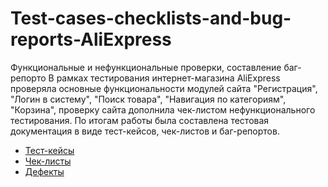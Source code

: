 # Test-cases-checklists-and-bug-reports-AliExpress
Функциональные и нефункциональные проверки, составление баг-репорто
В рамках тестирования интернет-магазина AliExpress проверяла основные функциональности модулей сайта "Регистрация",
"Логин в систему", "Поиск товара", "Навигация по категориям", "Корзина", проверку сайта дополнила чек-листом нефункционального тестирования.
По итогам работы была составлена тестовая документация в виде тест-кейсов, чек-листов и баг-репортов.

- [Тест-кейсы](https://docs.google.com/spreadsheets/d/1CgMD2AJoteRJTKbZUwE1KpMLPwvA1gQogRwNTXFPC1c/edit#gid=334791041)
- [Чек-листы](https://docs.google.com/spreadsheets/d/1CgMD2AJoteRJTKbZUwE1KpMLPwvA1gQogRwNTXFPC1c/edit#gid=630250438)
- [Дефекты](https://docs.google.com/spreadsheets/d/1ZVdxpEABBZKg_UI9ds7mp5oUsVqGNdJpZUn8O-A09BA/edit#gid=1005614171)


